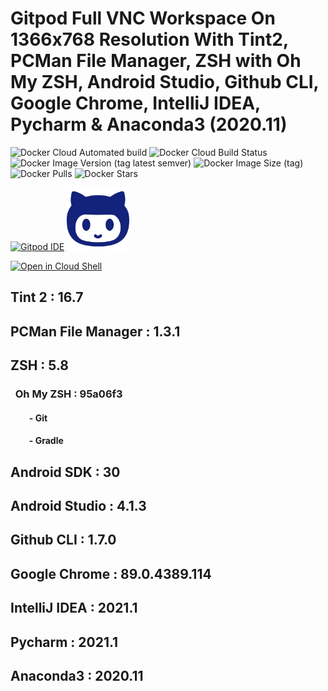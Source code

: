 # Gitpod Full VNC Workspace On 1366x768 Resolution With Tint2, PCMan File Manager, ZSH with Oh My ZSH, Android Studio, Github CLI, Google Chrome, IntelliJ IDEA, Pycharm & Anaconda3 (2020.11)

![Docker Cloud Automated build](https://img.shields.io/docker/cloud/automated/baneeishaque/gitpod-full-1366x768-tint2-pcmanfm-zsh-android-studio-gh-chrome-idea-pycharm-anaconda3-2020-11)
![Docker Cloud Build Status](https://img.shields.io/docker/cloud/build/baneeishaque/gitpod-full-1366x768-tint2-pcmanfm-zsh-android-studio-gh-chrome-idea-pycharm-anaconda3-2020-11)
![Docker Image Version (tag latest semver)](https://img.shields.io/docker/v/baneeishaque/gitpod-full-1366x768-tint2-pcmanfm-zsh-android-studio-gh-chrome-idea-pycharm-anaconda3-2020-11/latest)
![Docker Image Size (tag)](https://img.shields.io/docker/image-size/baneeishaque/gitpod-full-1366x768-tint2-pcmanfm-zsh-android-studio-gh-chrome-idea-pycharm-anaconda3-2020-11/latest)
![Docker Pulls](https://img.shields.io/docker/pulls/baneeishaque/gitpod-full-1366x768-tint2-pcmanfm-zsh-android-studio-gh-chrome-idea-pycharm-anaconda3-2020-11)
![Docker Stars](https://img.shields.io/docker/stars/baneeishaque/gitpod-full-1366x768-tint2-pcmanfm-zsh-android-studio-gh-chrome-idea-pycharm-anaconda3-2020-11)

<a href="https://gitpod.io/#https://github.com/Baneeishaque/gitpod-full-1366x768-tint2-pcmanfm-zsh-android-studio-gh-chrome-idea-pycharm-anaconda3-2020-11"><img src="https://icons-for-free.com/iconfiles/png/512/gitpod-1324440164066425542.png" alt="Gitpod IDE" width="100" height="100"></a>
<a href="https://github1s.com/Baneeishaque/gitpod-full-1366x768-tint2-pcmanfm-zsh-android-studio-gh-chrome-idea-pycharm-anaconda3-2020-11"><img src="https://raw.githubusercontent.com/conwnet/github1s/master/resources/images/logo.svg" alt="Github1s Editor" width="100" height="100"></a>

[![Open in Cloud Shell](https://gstatic.com/cloudssh/images/open-btn.svg)](https://ssh.cloud.google.com/cloudshell/editor?cloudshell_git_repo=https://github.com/Baneeishaque/gitpod-full-1366x768-tint2-pcmanfm-zsh-android-studio-gh-chrome-idea-pycharm-anaconda3-2020-11)

## Tint 2 : 16.7

## PCMan File Manager : 1.3.1

## ZSH : 5.8

### &nbsp;&nbsp;Oh My ZSH : 95a06f3

#### &nbsp;&nbsp;&nbsp;&nbsp;&nbsp;&nbsp;&nbsp;&nbsp; - Git

#### &nbsp;&nbsp;&nbsp;&nbsp;&nbsp;&nbsp;&nbsp;&nbsp; - Gradle

## Android SDK : 30

## Android Studio : 4.1.3

## Github CLI : 1.7.0

## Google Chrome : 89.0.4389.114

## IntelliJ IDEA : 2021.1

## Pycharm : 2021.1

## Anaconda3 : 2020.11

[//]: # "[![Gitpod ready-to-code](https://img.shields.io/badge/Gitpod-ready--to--code-blue?logo=gitpod)](https://gitpod.io/#https://github.com/Baneeishaque/gitpod-full-1366x768-tint2-pcmanfm-zsh-android-studio-gh-chrome-idea-pycharm-anaconda3-2020-11)"
